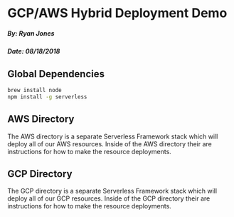 # GCP/AWS Hybrid Deployment Demo

##### By: Ryan Jones
##### Date: 08/18/2018

## Global Dependencies

```bash
brew install node
npm install -g serverless
```

## AWS Directory

The AWS directory is a separate Serverless Framework stack which will deploy all of our AWS resources. Inside of the AWS directory their are instructions for how to make the resource deployments.

## GCP Directory

The GCP directory is a separate Serverless Framework stack which will deploy all of our GCP resources. Inside of the GCP directory their are instructions for how to make the resource deployments.